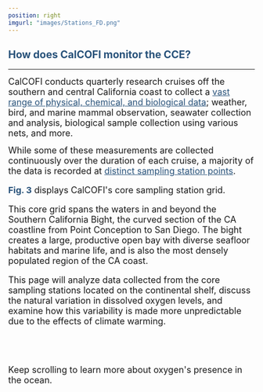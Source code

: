 ```yaml
---
position: right
imgurl: "images/Stations_FD.png"
---
```


## <span style="color:#28527A"> How does CalCOFI monitor the CCE? </span>

--- 

<font size="+1"> CalCOFI conducts quarterly research cruises off the southern and central California coast to collect a <a href="https://calcofi.org/sampling-info/" style="color: #28527A; text-decoration: underline;">vast range of physical, chemical, and biological data</a>; weather, bird, and marine mammal observation, seawater collection and analysis, biological sample collection using various nets, and more. </font>

<font size="+1"> While some of these measurements are collected continuously over the duration of each cruise, a majority of the data is recorded at <a href="https://calcofi.org/sampling-info/station-positions/" style="color: #28527A; text-decoration: underline;"> distinct sampling station points</a>.

<font size="+1"> <span style="color:#28527A"> **Fig. 3** </span> displays CalCOFI's core sampling station grid. </font>

<font size="+1"> This core grid spans the waters in and beyond the Southern California Bight, the curved section of the CA coastline from Point Conception to San Diego. The bight creates a large, productive open bay with diverse seafloor habitats and marine life, and is also the most densely populated region of the CA coast. </font>

<font size="+1"> This page will analyze data collected from the core sampling stations located on the continental shelf, discuss the natural variation in dissolved oxygen levels, and examine how this variability is made more unpredictable due to the effects of climate warming. </font>

<br />
<br />

<font size="+1"> Keep scrolling to learn more about oxygen's presence in the ocean. </font>
